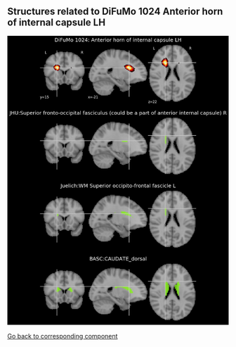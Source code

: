 


## Structures related to DiFuMo 1024 Anterior horn of internal capsule LH

![313](313.jpg "Structures related to DiFuMo 1024 Anterior horn of internal capsule LH")

[Go back to corresponding component](https://parietal-inria.github.io/DiFuMo/1024/html/313.html)